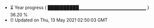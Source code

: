 - ⏳ Year progress { ██████████▁▁▁▁▁▁▁▁▁▁▁▁▁▁▁▁▁▁▁▁ } 36.20 %
- ⏰ Updated on Thu, 13 May 2021 02:50:03 GMT

